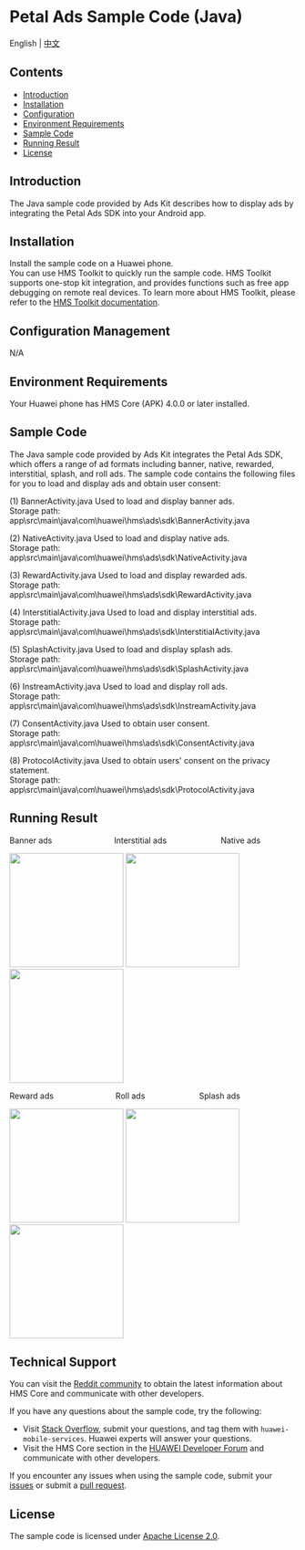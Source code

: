 ﻿# Petal Ads Sample Code (Java)
English | [中文](https://github.com/HMS-Core/hms-ads-demo-java/blob/master/README_ZH.md)
## Contents

 * [Introduction](#Introduction)
 * [Installation](#Installation)
 * [Configuration](#Configuration)
 * [Environment Requirements](#Environment-Requirements)
 * [Sample Code](#Sample-Code)
 * [Running Result](#Running-Result)
 * [License](#License)


## Introduction
The Java sample code provided by Ads Kit describes how to display ads by integrating the Petal Ads SDK into your Android app.

## Installation
Install the sample code on a Huawei phone.
<br>You can use HMS Toolkit to quickly run the sample code. HMS Toolkit supports one-stop kit integration, and provides functions such as free app debugging on remote real devices. 
To learn more about HMS Toolkit, please refer to the [HMS Toolkit documentation](https://developer.huawei.com/consumer/en/doc/development/Tools-Guides/getting-started-0000001077381096?ha_source=hms1).</br>

## Configuration Management
N/A

## Environment Requirements
Your Huawei phone has HMS Core (APK) 4.0.0 or later installed.

## Sample Code
The Java sample code provided by Ads Kit integrates the Petal Ads SDK, which offers a range of ad formats including banner, native, rewarded, interstitial, splash, and roll ads. The sample code contains the following files for you to load and display ads and obtain user consent:

(1) BannerActivity.java
Used to load and display banner ads.
<br>Storage path: app\src\main\java\com\huawei\hms\ads\sdk\BannerActivity.java</br>
    
(2) NativeActivity.java
Used to load and display native ads.
<br>Storage path: app\src\main\java\com\huawei\hms\ads\sdk\NativeActivity.java</br>
    
(3) RewardActivity.java
Used to load and display rewarded ads.
<br>Storage path: app\src\main\java\com\huawei\hms\ads\sdk\RewardActivity.java</br>
	
(4) InterstitialActivity.java
Used to load and display interstitial ads.
<br>Storage path: app\src\main\java\com\huawei\hms\ads\sdk\InterstitialActivity.java</br>
	
(5) SplashActivity.java
Used to load and display splash ads.
<br>Storage path: app\src\main\java\com\huawei\hms\ads\sdk\SplashActivity.java</br>
	
(6) InstreamActivity.java
Used to load and display roll ads.
<br>Storage path: app\src\main\java\com\huawei\hms\ads\sdk\InstreamActivity.java</br>
    
(7) ConsentActivity.java
Used to obtain user consent.
<br>Storage path: app\src\main\java\com\huawei\hms\ads\sdk\ConsentActivity.java</br>

(8) ProtocolActivity.java
Used to obtain users' consent on the privacy statement.
<br>Storage path: app\src\main\java\com\huawei\hms\ads\sdk\ProtocolActivity.java</br>

## Running Result
Banner ads&emsp;&emsp;&emsp;&emsp;&emsp;&emsp;&emsp;&ensp; Interstitial ads&emsp;&emsp;&emsp;&emsp;&emsp;&emsp;&ensp; Native ads

 <img src="/result/Banner.gif" width=200>  <img src="result/Interstitial.gif" width=200>  <img src="result/Native.gif" width=200>

Reward ads&emsp;&emsp;&emsp;&emsp;&emsp;&emsp;&emsp;&ensp; Roll ads&emsp;&emsp;&emsp;&emsp;&emsp;&emsp;&ensp; Splash ads

<img src="result/Reward.gif" width=200>  <img src="result/Roll.gif" width=200>  <img src="result/Splash.gif" width=200>

## Technical Support
You can visit the [Reddit community](https://www.reddit.com/r/HuaweiDevelopers/) to obtain the latest information about HMS Core and communicate with other developers.

If you have any questions about the sample code, try the following:
- Visit [Stack Overflow](https://stackoverflow.com/questions/tagged/huawei-mobile-services?tab=Votes), submit your questions, and tag them with `huawei-mobile-services`. Huawei experts will answer your questions.
- Visit the HMS Core section in the [HUAWEI Developer Forum](https://forums.developer.huawei.com/forumPortal/en/home?fid=0101187876626530001?ha_source=hms1) and communicate with other developers.

If you encounter any issues when using the sample code, submit your [issues](https://github.com/HMS-Core/hms-ads-demo-java/issues) or submit a [pull request](https://github.com/HMS-Core/hms-ads-demo-java/pulls).

##  License
The sample code is licensed under [Apache License 2.0](http://www.apache.org/licenses/LICENSE-2.0).
